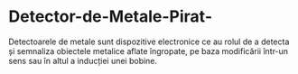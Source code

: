 # Detector-de-Metale-Pirat-
Detectoarele de metale sunt dispozitive electronice ce au rolul de a detecta și semnaliza obiectele metalice aflate îngropate, pe baza modificării într-un sens sau în altul a inducției unei bobine.
